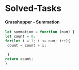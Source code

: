 # Solved-Tasks
####  Grasshopper - Summation
````javascript
let summation = function (num) {
let count = 0;
for(let i = 1; i <= num; i++){
 count = count + i;
 
 }
return count;
}

````


